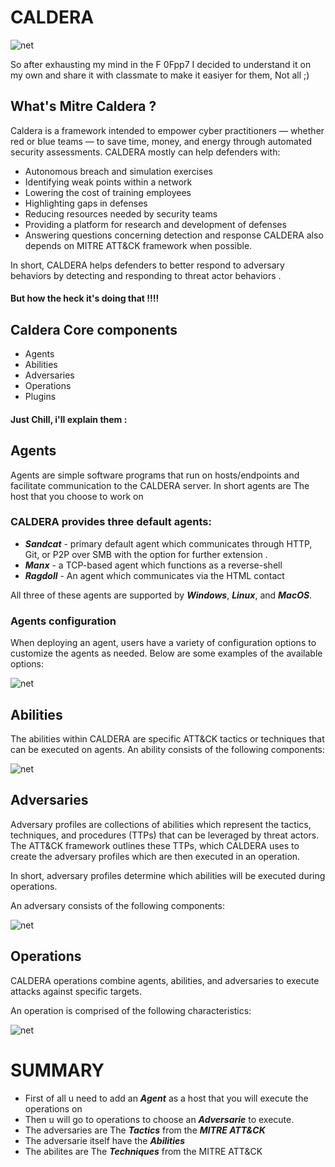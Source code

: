 # CALDERA

![net](https://repository-images.githubusercontent.com/112409981/e17c0200-8cb2-11eb-8cae-d818ce9e6d65)

So after exhausting my mind in the F 0Fpp7 I decided to understand it on my own and share it with classmate to make it easiyer for them, Not all ;)

## What's Mitre Caldera ?
Caldera is a framework intended to empower cyber practitioners — whether red or blue teams — to save time, money, and energy through automated security assessments.
CALDERA mostly can help defenders with:
* Autonomous breach and simulation exercises
* Identifying weak points within a network
* Lowering the cost of training employees
* Highlighting gaps in defenses
* Reducing resources needed by security teams
* Providing a platform for research and development of defenses
* Answering questions concerning detection and response
CALDERA also depends on MITRE ATT&CK framework when possible.

In short, CALDERA helps defenders to better respond to adversary behaviors by detecting and responding to threat actor behaviors .
#### But how the heck it's doing that !!!!
## Caldera Core components
* Agents
* Abilities
* Adversaries
* Operations
* Plugins

#### Just Chill, i'll explain them :

## Agents
Agents are simple software programs that run on hosts/endpoints and facilitate communication to the CALDERA server.
In short agents are The host that you choose to work on
### CALDERA provides three default agents:
* ***Sandcat*** - primary default agent which communicates through HTTP, Git, or P2P over SMB with the option for further extension .
* ***Manx*** - a TCP-based agent which functions as a reverse-shell
* ***Ragdoll*** - An agent which communicates via the HTML contact

All three of these agents are supported by ***Windows***, ***Linux***, and ***MacOS***.
### Agents configuration
When deploying an agent, users have a variety of configuration options to customize the agents as needed. Below are some examples of the available options:

![net](https://miro.medium.com/v2/resize:fit:1400/format:webp/1*NASr0xMKyUKEKiHX3rBK1g.png)

## Abilities
The abilities within CALDERA are specific ATT&CK tactics or techniques that can be executed on agents. An ability consists of the following components:

![net](https://miro.medium.com/v2/resize:fit:1400/format:webp/1*HxBTayt-1oMkXjBVf3_a3w.png)

## Adversaries
Adversary profiles are collections of abilities which represent the tactics, techniques, and procedures (TTPs) that can be leveraged by threat actors.
The ATT&CK framework outlines these TTPs, which CALDERA uses to create the adversary profiles which are then executed in an operation. 

In short, adversary profiles determine which abilities will be executed during operations.

An adversary consists of the following components:

![net](https://miro.medium.com/v2/resize:fit:720/format:webp/1*djRX7MutQ5WcGM1YiCdvog.png)

## Operations
CALDERA operations combine agents, abilities, and adversaries to execute attacks against specific targets.

An operation is comprised of the following characteristics:

![net](https://miro.medium.com/v2/resize:fit:720/format:webp/1*tQzxPOTn6qjeaxSEef-f5Q.png)

# SUMMARY
* First of all u need to add an ***Agent*** as a host that you will execute the operations on
* Then u will go to operations to choose an ***Adversarie*** to execute.
* The adversaries are The ***Tactics*** from the ***MITRE ATT&CK***
* The adversarie itself have the ***Abilities***
* The abilites are The ***Techniques*** from the MITRE ATT&CK
